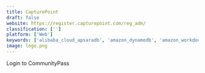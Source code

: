 ```yaml
---
title: CapturePoint
draft: false 
website: https://register.capturepoint.com/reg_adm/
classification: ['']
platform: ['Web']
keywords: ['alibaba_cloud_apsaradb', 'amazon_dynamodb', 'amazon_workdocs', 'arangodb', 'azure_cosmos_db', 'couchbase', 'couchdb', 'hyperdex', 'intersystems_cache', 'intersystems_iris_data_platform', 'orientdb', 'raven_db', 'redis', 'redis_enterprise', 'rethinkdb']
image: logo.png
---
```

Login to CommunityPass